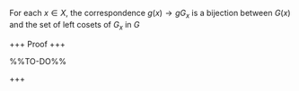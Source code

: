 For each $x\in X$, the correspondence $g(x)\longrightarrow gG_x$ is a bijection between $G(x)$ and the set of left cosets of $G_x$ in $G$

+++
Proof
+++

%%TO-DO%%

+++